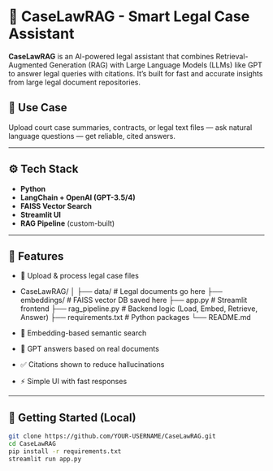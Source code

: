 # 🧠 CaseLawRAG - Smart Legal Case Assistant

**CaseLawRAG** is an AI-powered legal assistant that combines Retrieval-Augmented Generation (RAG) with Large Language Models (LLMs) like GPT to answer legal queries with citations. It’s built for fast and accurate insights from large legal document repositories.

## 💼 Use Case
Upload court case summaries, contracts, or legal text files — ask natural language questions — get reliable, cited answers.

---

## ⚙️ Tech Stack

- **Python**  
- **LangChain + OpenAI (GPT-3.5/4)**  
- **FAISS Vector Search**  
- **Streamlit UI**  
- **RAG Pipeline** (custom-built)

---

## 🧩 Features

- 📂 Upload & process legal case files
-  CaseLawRAG/
│
├── data/               # Legal documents go here
├── embeddings/         # FAISS vector DB saved here
├── app.py              # Streamlit frontend
├── rag_pipeline.py     # Backend logic (Load, Embed, Retrieve, Answer)
├── requirements.txt    # Python packages
└── README.md

- 🔎 Embedding-based semantic search  
- 🧠 GPT answers based on real documents  
- ✅ Citations shown to reduce hallucinations  
- ⚡ Simple UI with fast responses

---

## 🚀 Getting Started (Local)

```bash
git clone https://github.com/YOUR-USERNAME/CaseLawRAG.git
cd CaseLawRAG
pip install -r requirements.txt
streamlit run app.py
